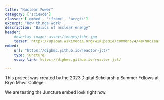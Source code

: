 ```yaml
---
title: "Nuclear Power"
category: ['science']
classes: ['embed', 'iframe', 'arcgis']
excerpt: "How things work"
description: "Basics of nuclear energy"
header: 
    #overlay_image: assets/images/lehr.jpg
    teaser: https://upload.wikimedia.org/wikipedia/commons/4/4e/Nuclear_Power_Plant_Cattenom.jpg
embed:
    url: "https://digbmc.github.io/reactor-jct/"
    type: juncture
    essay-link: https://digbmc.github.io/reactor-jct/

---
```


This project was created by the 2023 Digital Scholarship Summer Fellows at Bryn Mawr College.

We are testing the Juncture embed look right now.
